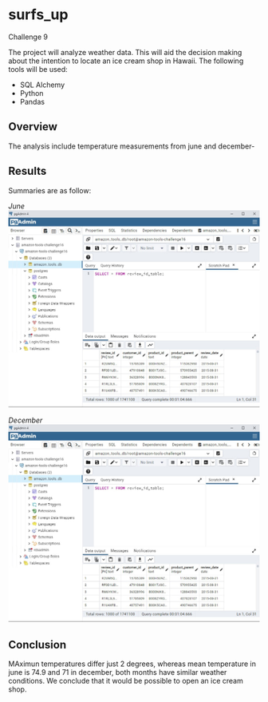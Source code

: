 # surfs_up
Challenge 9

The project will analyze weather data. This will aid the decision making about the intention to locate an ice cream shop in Hawaii.
The following tools will be used:
* SQL Alchemy
* Python
* Pandas

## Overview

The analysis include temperature measurements from june and december-


 ## Results
 
Summaries are as follow:

*June* ![This is an image](https://github.com/cazaresG/Amazon_Vine_Analysis/blob/903bd7c867289b34f6f51ded8a950024d43dd8dd/review_id_table.jpg) 

*December* ![This is an image](https://github.com/cazaresG/Amazon_Vine_Analysis/blob/903bd7c867289b34f6f51ded8a950024d43dd8dd/review_id_table.jpg) 

## Conclusion

MAximun temperatures differ just 2 degrees, whereas mean temperature in june is 74.9 and 71 in december, both months have similar weather conditions.
We conclude that it would be possible to open an ice cream shop.




